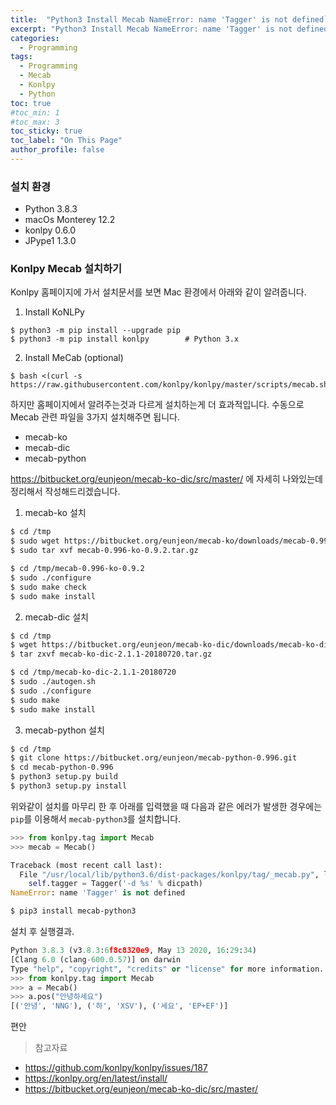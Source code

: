 ```yaml
---
title:  "Python3 Install Mecab NameError: name 'Tagger' is not defined` Solution"
excerpt: "Python3 Install Mecab NameError: name 'Tagger' is not defined` Solution"
categories:
  - Programming
tags:
  - Programming
  - Mecab
  - Konlpy
  - Python
toc: true
#toc_min: 1
#toc_max: 3
toc_sticky: true
toc_label: "On This Page"
author_profile: false
---
```


### 설치 환경

* Python 3.8.3
* macOs Monterey 12.2
* konlpy 0.6.0
* JPype1 1.3.0

### Konlpy Mecab 설치하기

Konlpy 홈페이지에 가서 설치문서를 보면 Mac 환경에서 아래와 같이 알려줍니다.

1. Install KoNLPy

```
$ python3 -m pip install --upgrade pip
$ python3 -m pip install konlpy        # Python 3.x
```

2. Install MeCab (optional)

```
$ bash <(curl -s https://raw.githubusercontent.com/konlpy/konlpy/master/scripts/mecab.sh)
```

하지만 홈페이지에서 알려주는것과 다르게 설치하는게 더 효과적입니다. 수동으로 Mecab 관련 파일을 3가지 설치해주면 됩니다.

* mecab-ko
* mecab-dic
* mecab-python

https://bitbucket.org/eunjeon/mecab-ko-dic/src/master/ 에 자세히 나와있는데 정리해서 작성해드리겠습니다.

1. mecab-ko 설치

```bash
$ cd /tmp
$ sudo wget https://bitbucket.org/eunjeon/mecab-ko/downloads/mecab-0.996-ko-0.9.2.tar.gz
$ sudo tar xvf mecab-0.996-ko-0.9.2.tar.gz

$ cd /tmp/mecab-0.996-ko-0.9.2
$ sudo ./configure
$ sudo make check
$ sudo make install
```

2. mecab-dic 설치

```bash
$ cd /tmp
$ wget https://bitbucket.org/eunjeon/mecab-ko-dic/downloads/mecab-ko-dic-2.1.1-20180720.tar.gz
$ tar zxvf mecab-ko-dic-2.1.1-20180720.tar.gz

$ cd /tmp/mecab-ko-dic-2.1.1-20180720
$ sudo ./autogen.sh
$ sudo ./configure
$ sudo make
$ sudo make install
```

3. mecab-python 설치

```bash
$ cd /tmp
$ git clone https://bitbucket.org/eunjeon/mecab-python-0.996.git
$ cd mecab-python-0.996
$ python3 setup.py build
$ python3 setup.py install
```

위와같이 설치를 마무리 한 후 아래를 입력했을 때 다음과 같은 에러가 발생한 경우에는 `pip`를 이용해서 `mecab-python3`를 설치합니다.

```python
>>> from konlpy.tag import Mecab
>>> mecab = Mecab()

Traceback (most recent call last):
  File "/usr/local/lib/python3.6/dist-packages/konlpy/tag/_mecab.py", line 107, in __init__
    self.tagger = Tagger('-d %s' % dicpath)
NameError: name 'Tagger' is not defined
```

```bash
$ pip3 install mecab-python3
```

설치 후 실행결과.

```python
Python 3.8.3 (v3.8.3:6f8c8320e9, May 13 2020, 16:29:34)
[Clang 6.0 (clang-600.0.57)] on darwin
Type "help", "copyright", "credits" or "license" for more information.
>>> from konlpy.tag import Mecab
>>> a = Mecab()
>>> a.pos("안녕하세요")
[('안녕', 'NNG'), ('하', 'XSV'), ('세요', 'EP+EF')]
```

편안

> 참고자료

* https://github.com/konlpy/konlpy/issues/187
* https://konlpy.org/en/latest/install/
* https://bitbucket.org/eunjeon/mecab-ko-dic/src/master/